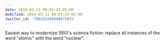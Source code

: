 ```yaml
---
date: 2016-03-11 09:03:24-05:00
modified: 2016-03-11 09:03:24-05:00
twitter_id: '708292494094671872'
---
```


  Easiest way to modernize 1950's science fiction: replace all instances of the word "atomic" with the word "nuclear".